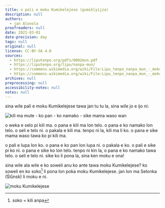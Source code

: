 ```yaml
---
title: o pali e moku Kumikelejese (gumiklyijza)
description: null
authors:
  - jan Alonola
proofreaders: null
date: 2021-03-01
date-precision: day
tags: null
original: null
license: CC-BY-SA 4.0
sources:
  - https://liputenpo.org/pdfs/0002mun.pdf
  - https://liputenpo.org/lipu/nanpa-mun/
  - https://commons.wikimedia.org/wiki/File:Lipu_tenpo_nanpa_mun_-_moku_open.png
  - https://commons.wikimedia.org/wiki/File:Lipu_tenpo_nanpa_mun_-_moku_Kumikelejese.png
archives: null
preprocessing: null
accessibility-notes: null
notes: null
---
```


sina wile pali e moku Kumikelejese tawa jan tu tu la, sina wile jo e ijo ni:

![kili ma mute - ko pan - ko namako - sike mama waso wan](https://upload.wikimedia.org/wikipedia/commons/e/e3/Lipu_tenpo_nanpa_mun_-_moku_open.png)

o weka e selo pi kili ma. o pana e kili ma lon telo. o pana e ko namako lon telo. o seli e telo ni. o pakala e kili ma. tenpo ni la, kili ma li ko. o pana e sike mama waso tawa ko pi kili ma.

o pali e lupa lon ko. o pana e ko pan lon lupa ni. o pakala e ko. o pali e sike pi ko ni. o pana e sike ko lon telo. tenpo ni kin la, o pana e ko namako tawa telo. o seli e telo ni. sike ko li pona la, sina ken moku e ona!

sina wile ala wile e ko soweli anu ko ante tawa moku Kumikelejese? ko soweli en ko soko[^1] li pona lon poka moku Kumikelejese. jan lon ma Selonka (Ślůnsk) li moku e ni.

![moku Kumikelejese](https://upload.wikimedia.org/wikipedia/commons/e/ea/Lipu_tenpo_nanpa_mun_-_moku_Kumikelejese.png)

[^1]: soko = kili anpa